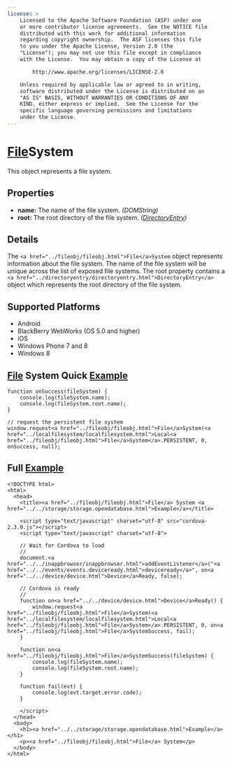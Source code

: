 ```yaml
---
license: >
    Licensed to the Apache Software Foundation (ASF) under one
    or more contributor license agreements.  See the NOTICE file
    distributed with this work for additional information
    regarding copyright ownership.  The ASF licenses this file
    to you under the Apache License, Version 2.0 (the
    "License"); you may not use this file except in compliance
    with the License.  You may obtain a copy of the License at

        http://www.apache.org/licenses/LICENSE-2.0

    Unless required by applicable law or agreed to in writing,
    software distributed under the License is distributed on an
    "AS IS" BASIS, WITHOUT WARRANTIES OR CONDITIONS OF ANY
    KIND, either express or implied.  See the License for the
    specific language governing permissions and limitations
    under the License.
---
```


<a href="../fileobj/fileobj.html">File</a>System
==========

This object represents a file system.

Properties
----------

- __name:__ The name of the file system. _(DOMString)_
- __root:__ The root directory of the file system. _(<a href="../directoryentry/directoryentry.html">DirectoryEntry</a>)_

Details
-------

The `<a href="../fileobj/fileobj.html">File</a>System` object represents information about the file system. The name of the file system will be unique across the list of exposed file systems.  The root property contains a `<a href="../directoryentry/directoryentry.html">DirectoryEntry</a>` object which represents the root directory of the file system.

Supported Platforms
-------------------

- Android
- BlackBerry WebWorks (OS 5.0 and higher)
- iOS
- Windows Phone 7 and 8
- Windows 8

<a href="../fileobj/fileobj.html">File</a> System Quick <a href="../../storage/storage.opendatabase.html">Example</a>
-------------------------

	function onSuccess(fileSystem) {
		console.log(fileSystem.name);
		console.log(fileSystem.root.name);
	}
	
	// request the persistent file system
	window.request<a href="../fileobj/fileobj.html">File</a>System(<a href="../localfilesystem/localfilesystem.html">Local<a href="../fileobj/fileobj.html">File</a>System</a>.PERSISTENT, 0, onSuccess, null);

Full <a href="../../storage/storage.opendatabase.html">Example</a>
------------

    <!DOCTYPE html>
    <html>
      <head>
        <title><a href="../fileobj/fileobj.html">File</a> System <a href="../../storage/storage.opendatabase.html">Example</a></title>

        <script type="text/javascript" charset="utf-8" src="cordova-2.3.0.js"></script>
        <script type="text/javascript" charset="utf-8">

        // Wait for Cordova to load
        //
        document.<a href="../../inappbrowser/inappbrowser.html">addEventListener</a>("<a href="../../events/events.deviceready.html">deviceready</a>", on<a href="../../device/device.html">Device</a>Ready, false);

        // Cordova is ready
        //
        function on<a href="../../device/device.html">Device</a>Ready() {
			window.request<a href="../fileobj/fileobj.html">File</a>System(<a href="../localfilesystem/localfilesystem.html">Local<a href="../fileobj/fileobj.html">File</a>System</a>.PERSISTENT, 0, on<a href="../fileobj/fileobj.html">File</a>SystemSuccess, fail);
        }

		function on<a href="../fileobj/fileobj.html">File</a>SystemSuccess(fileSystem) {
			console.log(fileSystem.name);
			console.log(fileSystem.root.name);
		}
		
		function fail(evt) {
			console.log(evt.target.error.code);
		}
		
        </script>
      </head>
      <body>
        <h1><a href="../../storage/storage.opendatabase.html">Example</a></h1>
        <p><a href="../fileobj/fileobj.html">File</a> System</p>
      </body>
    </html>

